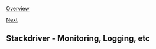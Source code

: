 [Overview](https://github.com/paulowe/gcp/blob/main/readme.md)

[Next](https://github.com/paulowe/gcp/blob/main/gcp-core-infrastructure/big_data_ml.md)

## Stackdriver - Monitoring, Logging, etc
